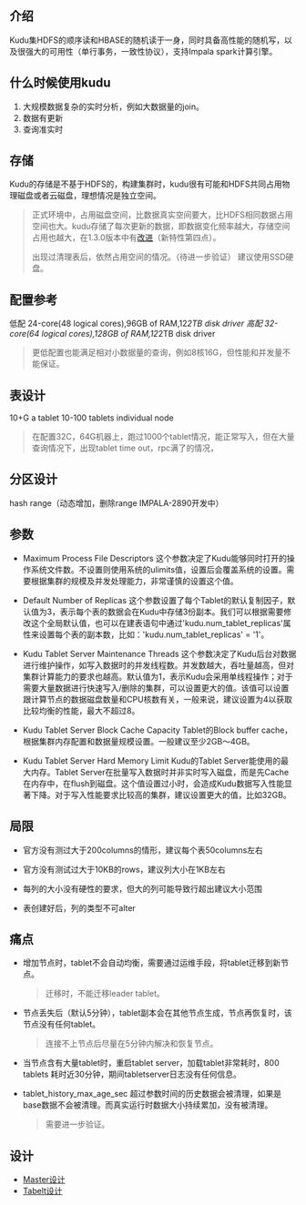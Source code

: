 

## 介绍

Kudu集HDFS的顺序读和HBASE的随机读于一身，同时具备高性能的随机写，以及很强大的可用性（单行事务，一致性协议），支持Impala spark计算引擎。

## 什么时候使用kudu

1. 大规模数据复杂的实时分析，例如大数据量的join。
2. 数据有更新
3. 查询准实时

## 存储

Kudu的存储是不基于HDFS的，构建集群时，kudu很有可能和HDFS共同占用物理磁盘或者云磁盘，理想情况是独立空间。

> 正式环境中，占用磁盘空间，比数据真实空间要大，比HDFS相同数据占用空间也大。kudu存储了每次更新的数据，即数据变化频率越大，存储空间占用也越大，在1.3.0版本中有[改进](http://blog.csdn.net/lookqlp/article/details/68927640)（新特性第四点）。
>
> 出现过清理表后，依然占用空间的情况。（待进一步验证）
> 建议使用SSD硬盘。

## 配置参考

低配
24-core(48 logical cores),96GB of RAM,12*2TB disk driver
高配
32-core(64 logical cores),128GB of RAM,12*2TB disk driver

> 更低配置也能满足相对小数据量的查询，例如8核16G，但性能和并发量不能保证。

## 表设计

10+G a tablet
10-100 tablets individual node

> 在配置32C，64G机器上，跑过1000个tablet情况，能正常写入，但在大量查询情况下，出现tablet time out，rpc满了的情况，


## 分区设计

hash
range（动态增加，删除range IMPALA-2890开发中）

## 参数

- Maximum Process File Descriptors 这个参数决定了Kudu能够同时打开的操作系统文件数。不设置则使用系统的ulimits值，设置后会覆盖系统的设置。需要根据集群的规模及并发处理能力，非常谨慎的设置这个值。

- Default Number of Replicas 这个参数设置了每个Tablet的默认复制因子，默认值为3，表示每个表的数据会在Kudu中存储3份副本。我们可以根据需要修改这个全局默认值，也可以在建表语句中通过'kudu.num_tablet_replicas'属性来设置每个表的副本数，比如：'kudu.num_tablet_replicas' = '1'。

- Kudu Tablet Server Maintenance Threads 这个参数决定了Kudu后台对数据进行维护操作，如写入数据时的并发线程数。并发数越大，吞吐量越高，但对集群计算能力的要求也越高。默认值为1，表示Kudu会采用单线程操作；对于需要大量数据进行快速写入/删除的集群，可以设置更大的值。该值可以设置跟计算节点的数据磁盘数量和CPU核数有关，一般来说，建议设置为4以获取比较均衡的性能，最大不超过8。

- Kudu Tablet Server Block Cache Capacity Tablet的Block buffer cache，根据集群内存配置和数据量规模设置。一般建议至少2GB～4GB。

- Kudu Tablet Server Hard Memory Limit Kudu的Tablet Server能使用的最大内存。Tablet Server在批量写入数据时并非实时写入磁盘，而是先Cache在内存中，在flush到磁盘。这个值设置过小时，会造成Kudu数据写入性能显著下降。对于写入性能要求比较高的集群，建议设置更大的值，比如32GB。

## 局限

- 官方没有测过大于200columns的情形，建议每个表50columns左右

- 官方没有测试过大于10KB的rows，建议列大小在1KB左右

- 每列的大小没有硬性的要求，但大的列可能导致行超出建议大小范围

- 表创建好后，列的类型不可alter

## 痛点

- 增加节点时，tablet不会自动均衡，需要通过运维手段，将tablet迁移到新节点。

  > 迁移时，不能迁移leader tablet。

- 节点丢失后（默认5分钟），tablet副本会在其他节点生成，节点再恢复时，该节点没有任何tablet。

  > 连接不上节点后尽量在5分钟内解决和恢复节点。

- 当节点含有大量tablet时，重启tablet server，加载tablet非常耗时，800 tablets 耗时近30分钟，期间tabletserver日志没有任何信息。

- tablet_history_max_age_sec 超过参数时间的历史数据会被清理，如果是base数据不会被清理。而真实运行时数据大小持续累加，没有被清理。

  > 需要进一步验证。

## 设计

 - [Master设计](http://blog.csdn.net/lookqlp/article/details/51355195)
 - [Tabelt设计](http://blog.csdn.net/lookqlp/article/details/51416829)
